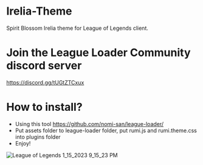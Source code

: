 # Irelia-Theme
Spirit Blossom Irelia theme for League of Legends client.
# Join the League Loader Community discord server
https://discord.gg/tUGtZTCxux
# How to install?
-  Using this tool https://github.com/nomi-san/league-loader/
-  Put assets folder to league-loader folder, put rumi.js and rumi.theme.css into plugins folder
- Enjoy!

![League of Legends 1_15_2023 9_15_23 PM](https://user-images.githubusercontent.com/59478113/212546987-b21ebd93-8cad-4c23-a444-521647f3e6fa.png)
